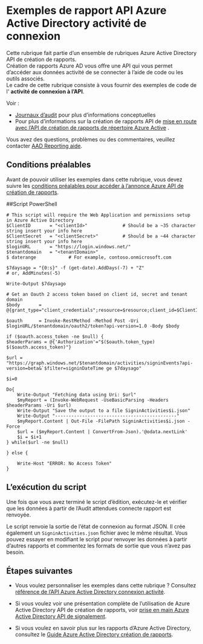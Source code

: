 <properties
    pageTitle="Exemples de rapport API Azure Active Directory connexion activité | Microsoft Azure"
    description="Comment se familiariser avec l’API de création de rapports de répertoire Azure Active"
    services="active-directory"
    documentationCenter=""
    authors="dhanyahk"
    manager="femila"
    editor=""/>

<tags
    ms.service="active-directory"
    ms.devlang="na"
    ms.topic="article"
    ms.tgt_pltfrm="na"
    ms.workload="identity"
    ms.date="09/25/2016"
    ms.author="dhanyahk;markvi"/>

# <a name="azure-active-directory-sign-in-activity-report-api-samples"></a>Exemples de rapport API Azure Active Directory activité de connexion

Cette rubrique fait partie d’un ensemble de rubriques Azure Active Directory API de création de rapports.  
Création de rapports Azure AD vous offre une API qui vous permet d’accéder aux données activité de se connecter à l’aide de code ou les outils associés.  
Le cadre de cette rubrique consiste à vous fournir des exemples de code de l' **activité de connexion à l’API**.

Voir :

- [Journaux d’audit](active-directory-reporting-azure-portal.md#audit-logs) pour plus d’informations conceptuelles
- Pour plus d’informations sur la création de rapports API de [mise en route avec l’API de création de rapports de répertoire Azure Active](active-directory-reporting-api-getting-started.md) .

Vous avez des questions, problèmes ou des commentaires, veuillez contacter [AAD Reporting aide](mailto:aadreportinghelp@microsoft.com).


## <a name="prerequisites"></a>Conditions préalables
Avant de pouvoir utiliser les exemples dans cette rubrique, vous devez suivre les [conditions préalables pour accéder à l’annonce Azure API de création de rapports](active-directory-reporting-api-prerequisites.md).  


##<a name="powershell-script"></a>Script PowerShell

    # This script will require the Web Application and permissions setup in Azure Active Directory
    $ClientID       = "<clientId>"             # Should be a ~35 character string insert your info here
    $ClientSecret   = "<clientSecret>"         # Should be a ~44 character string insert your info here
    $loginURL       = "https://login.windows.net/"
    $tenantdomain   = "<tenantDomain>"
    $ daterange            # For example, contoso.onmicrosoft.com

    $7daysago = "{0:s}" -f (get-date).AddDays(-7) + "Z"
    # or, AddMinutes(-5)

    Write-Output $7daysago

    # Get an Oauth 2 access token based on client id, secret and tenant domain
    $body       = @{grant_type="client_credentials";resource=$resource;client_id=$ClientID;client_secret=$ClientSecret}

    $oauth      = Invoke-RestMethod -Method Post -Uri $loginURL/$tenantdomain/oauth2/token?api-version=1.0 -Body $body

    if ($oauth.access_token -ne $null) {
    $headerParams = @{'Authorization'="$($oauth.token_type) $($oauth.access_token)"}

    $url = "https://graph.windows.net/$tenantdomain/activities/signinEvents?api-version=beta&`$filter=signinDateTime ge $7daysago"
    
    $i=0
    
    Do{
        Write-Output "Fetching data using Uri: $url"
        $myReport = (Invoke-WebRequest -UseBasicParsing -Headers $headerParams -Uri $url)
        Write-Output "Save the output to a file SigninActivities$i.json"
        Write-Output "---------------------------------------------"
        $myReport.Content | Out-File -FilePath SigninActivities$i.json -Force
        $url = ($myReport.Content | ConvertFrom-Json).'@odata.nextLink'
        $i = $i+1
    } while($url -ne $null)

    } else {
    
        Write-Host "ERROR: No Access Token"
    }




## <a name="executing-the-script"></a>L’exécution du script
Une fois que vous avez terminé le script d’édition, exécutez-le et vérifier que les données à partir de l’Audit attendues connecte rapport est renvoyée.

Le script renvoie la sortie de l’état de connexion au format JSON. Il crée également un `SigninActivities.json` fichier avec le même résultat. Vous pouvez essayer en modifiant le script pour renvoyer les données à partir d’autres rapports et commentez les formats de sortie que vous n’avez pas besoin.



## <a name="next-steps"></a>Étapes suivantes

- Vous voulez personnaliser les exemples dans cette rubrique ? Consultez [référence de l’API Azure Active Directory connexion activité](active-directory-reporting-api-sign-in-activity-reference.md). 

- Si vous voulez voir une présentation complète de l’utilisation de Azure Active Directory API de création de rapports, voir [prise en main Azure Active Directory API de signalement](active-directory-reporting-api-getting-started.md).

- Si vous voulez en savoir plus sur les rapports d’Azure Active Directory, consultez le [Guide Azure Active Directory création de rapports](active-directory-reporting-guide.md).  